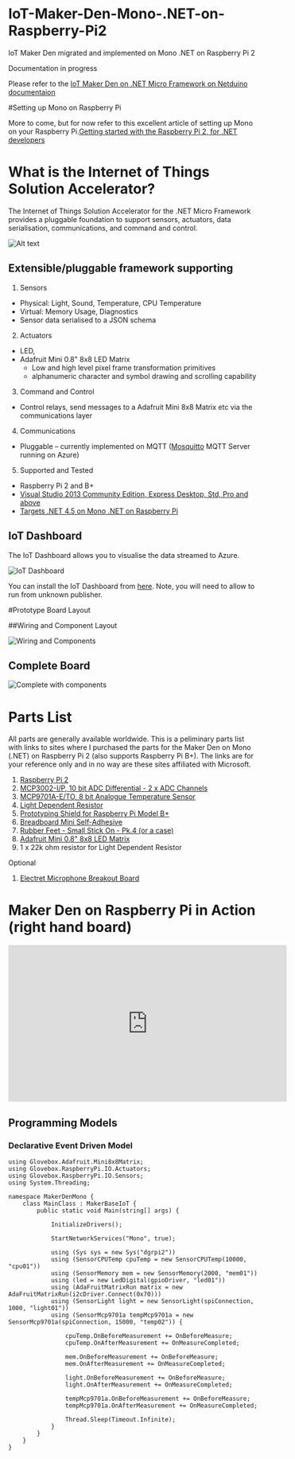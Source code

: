 # IoT-Maker-Den-Mono-.NET-on-Raspberry-Pi2
IoT Maker Den migrated and implemented on Mono .NET on Raspberry Pi 2

Documentation in progress

Please refer to the [IoT Maker Den on .NET Micro Framework on Netduino documentaion](https://github.com/MakerDen/IoT-Maker-Den-NETMF/blob/master/README.md)

#Setting up Mono on Raspberry Pi

More to come, but for now refer to this excellent article of setting up Mono on your Raspberry Pi.[Getting started with the Raspberry Pi 2, for .NET developers](http://j.tlns.be/2015/02/getting-started-with-the-raspberry-pi-2-for-net-developers/)


# What is the Internet of Things Solution Accelerator?

The Internet of Things Solution Accelerator for the .NET Micro Framework provides a pluggable foundation to support sensors, actuators, data serialisation, communications, and command and control. 


![Alt text](https://github.com/MakerDen/IoT-Maker-Den-Mono-.NET-on-Raspberry-Pi-2/blob/master/MakerDenMono/Lab%20Code/Assets/Internet%20of%20Things%20Maker%20Den.jpg)



## Extensible/pluggable framework supporting

1. Sensors
 * Physical: Light, Sound, Temperature, CPU Temperature
 * Virtual: Memory Usage, Diagnostics
 * Sensor data serialised to a JSON schema

2. Actuators
 * LED, 
 * Adafruit Mini 0.8" 8x8 LED Matrix
     - Low and high level pixel frame transformation primitives 
     - alphanumeric character and symbol drawing and scrolling capability 
3. Command and Control
 * Control relays, send messages to a Adafruit Mini 8x8 Matrix etc via the communications layer

4. Communications
 * Pluggable – currently implemented on MQTT ([Mosquitto](http://mosquitto.org) MQTT Server running on Azure)

5. Supported and Tested
 * Raspberry Pi 2 and B+
 * [Visual Studio 2013 Community Edition, Express Desktop, Std, Pro and above](https://www.visualstudio.com/en-us/visual-studio-homepage-vs.aspx)
 * [Targets .NET 4.5 on Mono .NET on Raspberry Pi](http://www.mono-project.com/)


## IoT Dashboard
The IoT Dashboard allows you to visualise the data streamed to Azure. 

![IoT Dashboard](https://github.com/MakerDen/IoT-Maker-Den-Mono-.NET-on-Raspberry-Pi-2/blob/master/MakerDenMono/Lab%20Code/Assets/IoTDashboard.JPG)

You can install the IoT Dashboard from [here](http://iotmakerdendashboard.azurewebsites.net/install/publish.htm).  Note, you will need to allow to run from unknown publisher.

#Prototype Board Layout

##Wiring and Component Layout

![Wiring and Components](https://github.com/MakerDen/IoT-Maker-Den-Mono-.NET-on-Raspberry-Pi-2/blob/master/MakerDenMono/Lab%20Code/Assets/Component%20Layout.JPG)

## Complete Board

![Complete with components](https://github.com/MakerDen/IoT-Maker-Den-Mono-.NET-on-Raspberry-Pi-2/blob/master/MakerDenMono/Lab%20Code/Assets/Component%20Complete.JPG)

# Parts List
All parts are generally available worldwide.  This is a peliminary parts list with links to sites where I purchased the parts for the Maker Den on Mono (.NET) on Raspberry Pi 2 (also supports Raspberry Pi B+).  The links are for your reference only and in no way are these sites affiliated with Microsoft.


1. [Raspberry Pi 2](http://www.raspberrypi.org/)
2. [MCP3002-I/P, 10 bit ADC Differential - 2 x ADC Channels](http://au.rs-online.com/web/p/general-purpose-adcs/6696054/)
2. [MCP9701A-E/TO, 8 bit Analogue Temperature Sensor](http://au.rs-online.com/web/p/temperature-humidity-sensors/7387051)
3. [Light Dependent Resistor](http://au.rs-online.com/web/p/ldr-light-dependent-resistors/4558036)
4. [Prototyping Shield for Raspberry Pi Model B+](http://raspberry.piaustralia.com.au/collections/crusts-add-ons/products/prototyping-shield-for-raspberry-pi-model-b)
5. [Breadboard Mini Self-Adhesive](http://littlebirdelectronics.com.au/products/breadboard-mini-selfadhesive)
6. [Rubber Feet - Small Stick On - Pk.4 (or a case)](http://www.jaycar.com.au/PRODUCTS/Enclosures-%26-Panel-Hardware/Panel-Hardware/Equipment-Feet/Rubber-Feet---Small-Stick-On---Pk-4/p/HP0815)
7. [Adafruit Mini 0.8" 8x8 LED Matrix](http://littlebirdelectronics.com.au/products/adafruit-mini-0-8-8x8-led-matrix-w-i2c-backpack-yellow-green)
7. 1 x 22k ohm resistor for Light Dependent Resistor

Optional

1. [Electret Microphone Breakout Board](http://littlebirdelectronics.com.au/products/electret-microphone-breakout-board)

# Maker Den on Raspberry Pi in Action (right hand board)


<iframe width="560" height="315" src="https://www.youtube.com/embed/krNViqufGW4" frameborder="0" allowfullscreen></iframe>

## Programming Models

### Declarative Event Driven Model

    using Glovebox.Adafruit.Mini8x8Matrix;
    using Glovebox.RaspberryPi.IO.Actuators;
    using Glovebox.RaspberryPi.IO.Sensors;
    using System.Threading;

    namespace MakerDenMono {
        class MainClass : MakerBaseIoT {
            public static void Main(string[] args) {

                InitializeDrivers();

                StartNetworkServices("Mono", true);

                using (Sys sys = new Sys("dgrpi2"))
                using (SensorCPUTemp cpuTemp = new SensorCPUTemp(10000, "cpu01"))
                using (SensorMemory mem = new SensorMemory(2000, "mem01"))
                using (led = new LedDigital(gpioDriver, "led01"))
                using (AdaFruitMatrixRun matrix = new AdaFruitMatrixRun(i2cDriver.Connect(0x70)))
                using (SensorLight light = new SensorLight(spiConnection, 1000, "light01"))
                using (SensorMcp9701a tempMcp9701a = new SensorMcp9701a(spiConnection, 15000, "temp02")) {

                    cpuTemp.OnBeforeMeasurement += OnBeforeMeasure;
                    cpuTemp.OnAfterMeasurement += OnMeasureCompleted;

                    mem.OnBeforeMeasurement += OnBeforeMeasure;
                    mem.OnAfterMeasurement += OnMeasureCompleted;

                    light.OnBeforeMeasurement += OnBeforeMeasure;
                    light.OnAfterMeasurement += OnMeasureCompleted;

                    tempMcp9701a.OnBeforeMeasurement += OnBeforeMeasure;
                    tempMcp9701a.OnAfterMeasurement += OnMeasureCompleted;

                    Thread.Sleep(Timeout.Infinite);
                }
            }
        }
    }
